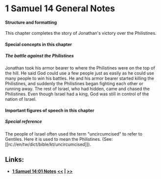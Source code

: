 # 1 Samuel 14 General Notes #

#### Structure and formatting ####

This chapter completes the story of Jonathan's victory over the Philistines.

#### Special concepts in this chapter ####

##### The battle against the Philistines #####

Jonathan took his armor bearer to where the Philistines were on the top of the hill. He said God could use a few people just as easily as he could use many people to win his battles. He and his armor bearer started killing the Philistines, and suddenly the Philistines began fighting each other or running away. The rest of Israel, who had hidden, came and chased the Philistines. Even though Israel had a king, God was still in control of the nation of Israel.

#### Important figures of speech in this chapter ####

##### Special reference #####

The people of Israel often used the term "uncircumcised" to refer to Gentiles. Here it is used to mean the Philistines. (See: [[rc://en/tw/dict/bible/kt/uncircumcised]]).

## Links: ##

* __[1 Samuel 14:01 Notes](./01.md)__
__[<<](../13/intro.md) | [>>](../15/intro.md)__